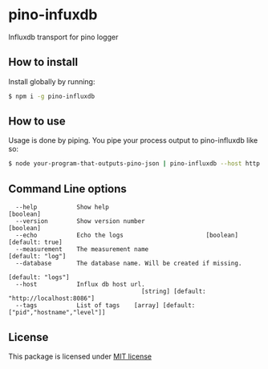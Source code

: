 # pino-infuxdb

Influxdb transport for pino logger


## How to install
Install globally by running:
```sh
$ npm i -g pino-influxdb
```

## How to use
Usage is done by piping. You pipe your process output to pino-influxdb like so:
```sh
$ node your-program-that-outputs-pino-json | pino-influxdb --host http://somehost:8086 --database logs --mesearment log
```

## Command Line options

```                                                                                                                                                                                    
  --help           Show help                                           [boolean]                                                                                                               
  --version        Show version number                                 [boolean]                                                                                                               
  --echo           Echo the logs                       [boolean] [default: true]                                                                                                               
  --measurement    The measurement name                         [default: "log"]                                                                                                               
  --database       The database name. Will be created if missing.                                                                                                                              
                                                               [default: "logs"]                                                                                                               
  --host           Influx db host url.                                                                                                                                            
                                     [string] [default: "http://localhost:8086"]                                                                                                               
  --tags           List of tags    [array] [default: ["pid","hostname","level"]] 
  ```
  
## License
This package is licensed under [MIT license](https://opensource.org/licenses/MIT)


